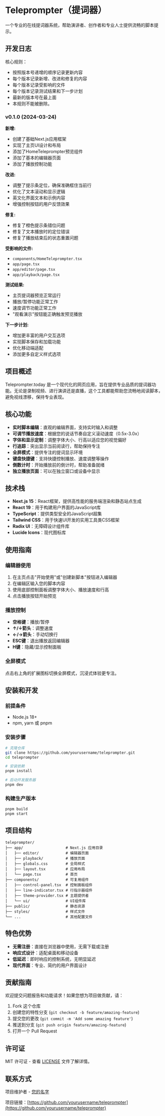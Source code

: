 # Teleprompter（提词器）

一个专业的在线提词器系统，帮助演讲者、创作者和专业人士提供流畅的脚本提示。

## 开发日志

核心规则：
- 按照版本号递增的顺序记录更新内容
- 每个版本记录新增、改进和修复的内容
- 每个版本记录受影响的文件
- 每个版本记录测试结果和下一步计划
- 最新的版本号在最上面
- 本规则不能被删除。

### v0.1.0 (2024-03-24)

**新增:**
- 创建了基础Next.js应用框架
- 实现了主页UI设计和布局
- 添加了HomeTeleprompter预览组件
- 添加了基本的编辑器页面
- 添加了播放控制功能

**改进:**
- 调整了提示条定位，确保准确框住当前行
- 优化了文本滚动和显示逻辑
- 英文化界面文本和示例内容
- 增强控制按钮的用户反馈效果

**修复:**
- 修复了橙色提示条错位问题
- 修复了文本播放时的定位错误
- 修复了播放结束后的状态重置问题

**受影响的文件:**
- `components/HomeTeleprompter.tsx`
- `app/page.tsx`
- `app/editor/page.tsx`
- `app/playback/page.tsx`

**测试结果:**
- 主页提词器预览正常运行
- 播放/暂停功能正常工作
- 速度调节功能正常工作
- "观看演示"按钮能正确触发预览播放

**下一步计划:**
- 增加更丰富的用户交互选项
- 实现脚本保存和加载功能
- 优化移动端适配
- 添加更多自定义样式选项

## 项目概述

Teleprompter.today 是一个现代化的网页应用，旨在提供专业品质的提词器功能。无论是录制视频、进行演讲还是直播，这个工具都能帮助您流畅地阅读脚本，避免视线漂移，保持专业表现。

## 核心功能

- **实时脚本编辑**：直观的编辑界面，支持实时输入和调整
- **可调节播放速度**：根据您的说话节奏自定义滚动速度（0.5x-3.0x）
- **字体和显示定制**：调整字体大小、行高以适应您的视觉偏好
- **行追踪**：突出显示当前阅读行，帮助保持专注
- **全屏模式**：提供专注的提词显示环境
- **键盘快捷键**：支持快捷控制播放、速度调整等操作
- **倒数计时**：开始播放前的倒计时，帮助准备就绪
- **独立播放页面**：可以在独立窗口或设备中显示

## 技术栈

- **Next.js 15**：React框架，提供高性能的服务端渲染和静态站点生成
- **React 19**：用于构建用户界面的JavaScript库
- **TypeScript**：提供类型安全的JavaScript超集
- **Tailwind CSS**：用于快速UI开发的实用工具类CSS框架
- **Radix UI**：无障碍设计组件库
- **Lucide Icons**：现代图标库

## 使用指南

### 编辑器使用

1. 在主页点击"开始使用"或"创建新脚本"按钮进入编辑器
2. 在编辑区输入您的脚本内容
3. 使用底部控制面板调整字体大小、播放速度和行高
4. 点击播放按钮开始预览

### 播放控制

- **空格键**：播放/暂停
- **↑/↓箭头**：调整速度
- **←/→箭头**：手动切换行
- **ESC键**：退出播放返回编辑器
- **H键**：隐藏/显示控制面板

### 全屏模式

点击右上角的扩展图标切换全屏模式，沉浸式体验更专注。

## 安装和开发

### 前提条件

- Node.js 18+ 
- npm, yarn 或 pnpm

### 安装步骤

```bash
# 克隆仓库
git clone https://github.com/yourusername/teleprompter.git
cd teleprompter

# 安装依赖
pnpm install

# 启动开发服务器
pnpm dev
```

### 构建生产版本

```bash
pnpm build
pnpm start
```

## 项目结构

```
teleprompter/
├── app/                   # Next.js 应用目录
│   ├── editor/            # 编辑器页面
│   ├── playback/          # 播放页面
│   ├── globals.css        # 全局样式
│   ├── layout.tsx         # 应用布局
│   └── page.tsx           # 首页
├── components/            # 可复用组件
│   ├── control-panel.tsx  # 控制面板组件
│   ├── line-indicator.tsx # 行指示器组件
│   ├── theme-provider.tsx # 主题提供者
│   └── ui/                # UI组件库
├── public/                # 静态资源
├── styles/                # 样式文件
└── ...                    # 其他配置文件
```

## 特色优势

- **无需注册**：直接在浏览器中使用，无需下载或注册
- **响应式设计**：适配桌面和移动设备
- **低延迟**：即时响应的控制系统，无明显延迟
- **现代界面**：专业、简约的用户界面设计

## 贡献指南

欢迎提交问题报告和功能请求！如果您想为项目做贡献，请：

1. Fork 这个仓库
2. 创建您的特性分支 (`git checkout -b feature/amazing-feature`)
3. 提交您的更改 (`git commit -m 'Add some amazing feature'`)
4. 推送到分支 (`git push origin feature/amazing-feature`)
5. 打开一个 Pull Request

## 许可证

MIT 许可证 - 查看 [LICENSE](LICENSE) 文件了解详情。

## 联系方式

项目维护者 - [您的名字](mailto:youremail@example.com)

项目链接：[https://github.com/yourusername/teleprompter](https://github.com/yourusername/teleprompter) 